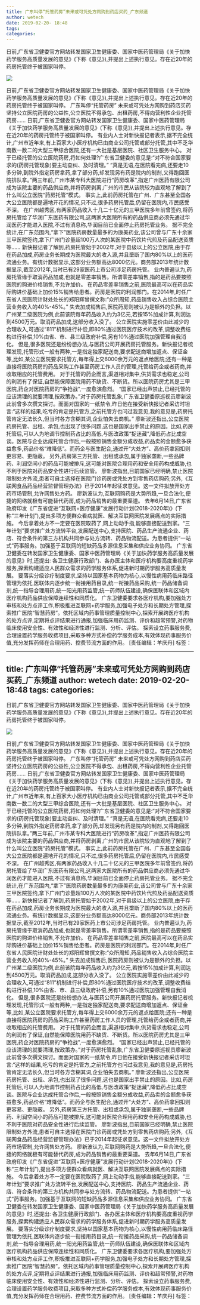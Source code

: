 ```yaml
---
title: 广东叫停“托管药房”未来或可凭处方网购到药店买药_广东频道
author: wetech
date: 2019-02-20- 18:48
tags: 
categories: 
---
```

日前,广东省卫健委官方网站转发国家卫生健康委、国家中医药管理局《关于加快药学服务高质量发展的意见》(下称《意见》),并提出上述执行意见。存在近20年的药房托管终于被国家叫停。
<!-- more -->
                
<img align="center" border="0" src="http://p2.ifengimg.com/a/2016/0810/204c433878d5cf9size1_w16_h16.png" />
                
                
            
日前,广东省卫健委官方网站转发国家卫生健康委、国家中医药管理局《关于加快药学服务高质量发展的意见》(下称《意见》),并提出上述执行意见。存在近20年的药房托管终于被国家叫停。
广东叫停“托管药房” 未来或可凭处方网购到药店买药
坚持公立医院药房的公益性,公立医院不得承包、出租药房,不得向营利性企业托管药房……
日前,广东省卫健委官方网站转发国家卫生健康委、国家中医药管理局《关于加快药学服务高质量发展的意见》(下称《意见》),并提出上述执行意见。存在近20年的药房托管终于被国家叫停。
有业内人士对新快报记者表示,据不完全统计,广州市近年来,有上百家大小医疗机构已由商业公司托管或部分托管,其中不乏华南数一数二的大型三甲综合医院,还有一大批是基层医院、社区卫生服务中心。
对于已经托管的公立医院药房,将如何处理?广东省卫健委的意见是:“对不符合国家要求的(药房托管现象)要主动查纠、及时清理。”
“真是无语,在医院看完病,还要走10多分钟,到院外指定药房拿药,拿了部分药,却发现另有药是院内的制剂,又得跑回医院排队拿。”两三年前,广州市某专科大医院进行“药房改革”,指定广州医药有限公司成为该院主要的药品供应商,并将药房剥离,广州的市民从该院较为直观地了解到了什么叫公立医院“药房托管”模式。
事实上,此前药房托管在广州、广东甚至全国各大公立医院都是遍地开花的情况,只不过,很多药房托管后,仍留在医院内,市民感受不深。
在广州越秀区,有两家药品收入十几二十亿元的三甲医院多年前曾签约,将药房托管给了华润广东医药有限公司,这两家大医院所有的药品供应商必须先通过华润医药才能进入医院,不过有消息称,华润目前已全面停止药房托管业务。
据不完全统计,在广东范围内,“拿下”医院药房数量最多的为康美药业,该公司曾与广东十余家三甲医院签约,拿下广州门诊量超100万人次的某医院中药饮片代煎及药品配送资质等……
新快报记者了解到,药房托管始于2002年,对于县级以上的公立医院,由于存在药品加成,药房业务长期成为医院最大的收入源,并且垄断了国内80%以上的医药流通业务。有统计数据显示,这部分业务额高达8000亿元。商务部2013年统计数据显示,截至2012年,当时已有29家医药上市公司涉足药房托管。
业内普遍认为,药房托管缘于取消药品加成,也就是零差率销售。所谓零差率销售,指的是药品要按照医院的购进价格销售,不允许加价。
在药品零差率销售之前,医院最高可以在药品实际购进价基础上加价15%销售给患者。药房是医院的利润部门。在2014年,时任广东省人民医院计财处处长的郑阳辉曾撰文称:“众所周知,药品销售收入占综合医院主营业务收入的40%-45%。”
失去加成销售后,医院药房则被认为是额外的负担。以广州某二级医院为例,此前该院每年药品收入约为3亿元,若按15%加成计算,利润达到4500万元。取消药品加成,这部分收入没了。
公立医院实施零差价由此减少的合理收入,可通过“811”机制进行补偿,即80%通过医院医疗技术的改革,调整收费结构进行补偿,10%由省、市、县三级政府补偿,另有10%通过医院加强管理自我消化。
但是,很多医院还是纷纷想办法,与医药公司开展药房托管服务。新快报记者梳理发现,托管形式一般有两种,一是指定独家配送商,要求配送商增加返点、保证金等,比如,某公立医院要求托管方,每年得上交6000余万元的返点给医院;还有一种是直接将医院药房的药品采购工作甚至药房工作人员的管理,托管给药企或者药商,并收取相应的托管费用。
对于托管的药企而言,渠道相对集中,供货需求也稳定,公司的利润有了保证,自然能保障医院用药不缺货、不断货。所以医院药房尤其是三甲医院,药企对医院药房的“争抢战”,一度愈演愈烈。
“国家已经出声禁止,已经托管的应该清理的就要清理,按政策办。”对于药房托管乱象,广东省卫健委原巡视员廖新波此前曾多次撰文探讨。而面对国家的一纸禁令,昨日他在接受新快报记者采访时坦言:“这样的结果,吃亏的肯定是托管方,之前托管方也问过我意见,我的意见是,药房托管肯定无法长久,但当时各方含糊其词,企业怕失去商机。”
廖新波还指出,公立医院药房托管、出租、承包,也出现了很多问题,这也是国家出手禁止的原因。比如,药房托管后,可以人为地调节控制药占比的高低,与医改政策“捉迷藏”,降低药占比成空谈。医院与企业达成托管合作后,一般按照销售金额分成收益,药品卖的金额愈多获益愈多,药品价格“难降低”。而药企与医生配合,通过开“大处方”、高价药拿回扣则更容易、更隐蔽。
另外,药房第三方托管、出租或承包,属于独家垄断,一些品牌药、利润空间小的药品可能被排斥,这可能对医院合理用药和安全用药构成威胁,也不利于医院对药品安全性进行后续监管。
廖新波指出,目前国家已经明确,禁止医院限制处方外流,患者可自主选择在医院门诊药房或凭处方到零售药店购药;另外,《互联网食品药品经营监督管理办法》已于2014年起征求意见。这一文件拟放开处方药市场管制,允许网售处方药。
廖新波认为,互联网购药是大势所趋,一旦合法化,便捷的网络就极有可能替代药房,成为药品销售的最重要渠道。
去年6月14日,广东省政府印发《广东省促进“互联网+医疗健康”发展行动计划(2018-2020年)》(下称“三年计划”),提出多项方便群众看病就医、解决互联网医院发展痛点的实际措施。
今后拿着处方不一定要在医院取药了,网上动动手指,能够直接配送到家。“三年计划”要求推广处方流转平台,发展配送中心,支持医院、药品生产流通企业、药店、符合条件的第三方机构共同参与处方流转、药品物流配送。为患者提供“一站式”药事服务。加强基于互联网的短缺药品多源信息采集和供应业务协同。
广东省卫健委在转发国家卫生健康委、国家中医药管理局《关于加快药学服务高质量发展的意见》时,还提出:
各卫生健康行政部门、各办医主体和医疗机构要高度重视药学服务,探索构建适应人民群众需求的药学服务体系,促进新时期药学服务高质量发展。
要落实分级诊疗制度要求,坚持以国家基本药物为核心,以慢性病用药临床路径管理为依托,医联体内逐步统一衔接用药目录,统一衔接药品采购,统一药品储备调剂,统一指导合理用药,统一阳光用药监管,统一药师队伍建设,确保医联体和区域内医疗机构药品供应保障连续性和同质化。
广东卫健委要求各医疗机构,要加强处方审核和处方点评工作,积极推进互联网+药学服务,加强电子处方和长期处方管理,探索推广医院“智慧药房”。依托区域内药事管理质量控制中心,探索开展跨医疗机构的处方点评,定期将点评结果进行通报,加强临床用药监测、评价和超常预警,对药物临床使用安全性、有效性和经济性进行监测、分析、评估。
探索设立药事服务费,合理设置药学服务收费项目,采取多种方式补偿药学服务成本,有效体现药事服务价值,充分发挥药师在合理用药、控费节流方面的作用。
[责任编辑：羊庆丹]
标签：
 
             
---
title: 广东叫停“托管药房”未来或可凭处方网购到药店买药_广东频道
author: wetech
date: 2019-02-20- 18:48
tags: 
categories: 
---
日前,广东省卫健委官方网站转发国家卫生健康委、国家中医药管理局《关于加快药学服务高质量发展的意见》(下称《意见》),并提出上述执行意见。存在近20年的药房托管终于被国家叫停。
<!-- more -->
                
<img align="center" border="0" src="http://p2.ifengimg.com/a/2016/0810/204c433878d5cf9size1_w16_h16.png" />
                
                
            
日前,广东省卫健委官方网站转发国家卫生健康委、国家中医药管理局《关于加快药学服务高质量发展的意见》(下称《意见》),并提出上述执行意见。存在近20年的药房托管终于被国家叫停。
广东叫停“托管药房” 未来或可凭处方网购到药店买药
坚持公立医院药房的公益性,公立医院不得承包、出租药房,不得向营利性企业托管药房……
日前,广东省卫健委官方网站转发国家卫生健康委、国家中医药管理局《关于加快药学服务高质量发展的意见》(下称《意见》),并提出上述执行意见。存在近20年的药房托管终于被国家叫停。
有业内人士对新快报记者表示,据不完全统计,广州市近年来,有上百家大小医疗机构已由商业公司托管或部分托管,其中不乏华南数一数二的大型三甲综合医院,还有一大批是基层医院、社区卫生服务中心。
对于已经托管的公立医院药房,将如何处理?广东省卫健委的意见是:“对不符合国家要求的(药房托管现象)要主动查纠、及时清理。”
“真是无语,在医院看完病,还要走10多分钟,到院外指定药房拿药,拿了部分药,却发现另有药是院内的制剂,又得跑回医院排队拿。”两三年前,广州市某专科大医院进行“药房改革”,指定广州医药有限公司成为该院主要的药品供应商,并将药房剥离,广州的市民从该院较为直观地了解到了什么叫公立医院“药房托管”模式。
事实上,此前药房托管在广州、广东甚至全国各大公立医院都是遍地开花的情况,只不过,很多药房托管后,仍留在医院内,市民感受不深。
在广州越秀区,有两家药品收入十几二十亿元的三甲医院多年前曾签约,将药房托管给了华润广东医药有限公司,这两家大医院所有的药品供应商必须先通过华润医药才能进入医院,不过有消息称,华润目前已全面停止药房托管业务。
据不完全统计,在广东范围内,“拿下”医院药房数量最多的为康美药业,该公司曾与广东十余家三甲医院签约,拿下广州门诊量超100万人次的某医院中药饮片代煎及药品配送资质等……
新快报记者了解到,药房托管始于2002年,对于县级以上的公立医院,由于存在药品加成,药房业务长期成为医院最大的收入源,并且垄断了国内80%以上的医药流通业务。有统计数据显示,这部分业务额高达8000亿元。商务部2013年统计数据显示,截至2012年,当时已有29家医药上市公司涉足药房托管。
业内普遍认为,药房托管缘于取消药品加成,也就是零差率销售。所谓零差率销售,指的是药品要按照医院的购进价格销售,不允许加价。
在药品零差率销售之前,医院最高可以在药品实际购进价基础上加价15%销售给患者。药房是医院的利润部门。在2014年,时任广东省人民医院计财处处长的郑阳辉曾撰文称:“众所周知,药品销售收入占综合医院主营业务收入的40%-45%。”
失去加成销售后,医院药房则被认为是额外的负担。以广州某二级医院为例,此前该院每年药品收入约为3亿元,若按15%加成计算,利润达到4500万元。取消药品加成,这部分收入没了。
公立医院实施零差价由此减少的合理收入,可通过“811”机制进行补偿,即80%通过医院医疗技术的改革,调整收费结构进行补偿,10%由省、市、县三级政府补偿,另有10%通过医院加强管理自我消化。
但是,很多医院还是纷纷想办法,与医药公司开展药房托管服务。新快报记者梳理发现,托管形式一般有两种,一是指定独家配送商,要求配送商增加返点、保证金等,比如,某公立医院要求托管方,每年得上交6000余万元的返点给医院;还有一种是直接将医院药房的药品采购工作甚至药房工作人员的管理,托管给药企或者药商,并收取相应的托管费用。
对于托管的药企而言,渠道相对集中,供货需求也稳定,公司的利润有了保证,自然能保障医院用药不缺货、不断货。所以医院药房尤其是三甲医院,药企对医院药房的“争抢战”,一度愈演愈烈。
“国家已经出声禁止,已经托管的应该清理的就要清理,按政策办。”对于药房托管乱象,广东省卫健委原巡视员廖新波此前曾多次撰文探讨。而面对国家的一纸禁令,昨日他在接受新快报记者采访时坦言:“这样的结果,吃亏的肯定是托管方,之前托管方也问过我意见,我的意见是,药房托管肯定无法长久,但当时各方含糊其词,企业怕失去商机。”
廖新波还指出,公立医院药房托管、出租、承包,也出现了很多问题,这也是国家出手禁止的原因。比如,药房托管后,可以人为地调节控制药占比的高低,与医改政策“捉迷藏”,降低药占比成空谈。医院与企业达成托管合作后,一般按照销售金额分成收益,药品卖的金额愈多获益愈多,药品价格“难降低”。而药企与医生配合,通过开“大处方”、高价药拿回扣则更容易、更隐蔽。
另外,药房第三方托管、出租或承包,属于独家垄断,一些品牌药、利润空间小的药品可能被排斥,这可能对医院合理用药和安全用药构成威胁,也不利于医院对药品安全性进行后续监管。
廖新波指出,目前国家已经明确,禁止医院限制处方外流,患者可自主选择在医院门诊药房或凭处方到零售药店购药;另外,《互联网食品药品经营监督管理办法》已于2014年起征求意见。这一文件拟放开处方药市场管制,允许网售处方药。
廖新波认为,互联网购药是大势所趋,一旦合法化,便捷的网络就极有可能替代药房,成为药品销售的最重要渠道。
去年6月14日,广东省政府印发《广东省促进“互联网+医疗健康”发展行动计划(2018-2020年)》(下称“三年计划”),提出多项方便群众看病就医、解决互联网医院发展痛点的实际措施。
今后拿着处方不一定要在医院取药了,网上动动手指,能够直接配送到家。“三年计划”要求推广处方流转平台,发展配送中心,支持医院、药品生产流通企业、药店、符合条件的第三方机构共同参与处方流转、药品物流配送。为患者提供“一站式”药事服务。加强基于互联网的短缺药品多源信息采集和供应业务协同。
广东省卫健委在转发国家卫生健康委、国家中医药管理局《关于加快药学服务高质量发展的意见》时,还提出:
各卫生健康行政部门、各办医主体和医疗机构要高度重视药学服务,探索构建适应人民群众需求的药学服务体系,促进新时期药学服务高质量发展。
要落实分级诊疗制度要求,坚持以国家基本药物为核心,以慢性病用药临床路径管理为依托,医联体内逐步统一衔接用药目录,统一衔接药品采购,统一药品储备调剂,统一指导合理用药,统一阳光用药监管,统一药师队伍建设,确保医联体和区域内医疗机构药品供应保障连续性和同质化。
广东卫健委要求各医疗机构,要加强处方审核和处方点评工作,积极推进互联网+药学服务,加强电子处方和长期处方管理,探索推广医院“智慧药房”。依托区域内药事管理质量控制中心,探索开展跨医疗机构的处方点评,定期将点评结果进行通报,加强临床用药监测、评价和超常预警,对药物临床使用安全性、有效性和经济性进行监测、分析、评估。
探索设立药事服务费,合理设置药学服务收费项目,采取多种方式补偿药学服务成本,有效体现药事服务价值,充分发挥药师在合理用药、控费节流方面的作用。
[责任编辑：羊庆丹]
标签：
 
             
